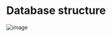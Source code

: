 # Database structure


![image](https://user-images.githubusercontent.com/36097162/236610117-425903b3-88da-4064-9fb2-10903c42cfd5.png)
